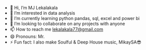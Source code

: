 - 👋 Hi, I’m MJ Lekalakala
- 👀 I’m interested in data analysis
- 🌱 I’m currently learning python pandas, sql, excel and power bi
- 💞️ I’m looking to collaborate on any projects with anyone 
- 📫 How to reach me lekalakala77@gmail.com
- 😄 Pronouns: Mr.
- ⚡ Fun fact: I also make Soulful & Deep House music, MikaySA😎

<!---
MJWorx/MJWorx is a ✨ special ✨ repository because its `README.md` (this file) appears on your GitHub profile.
You can click the Preview link to take a look at your changes.
--->
